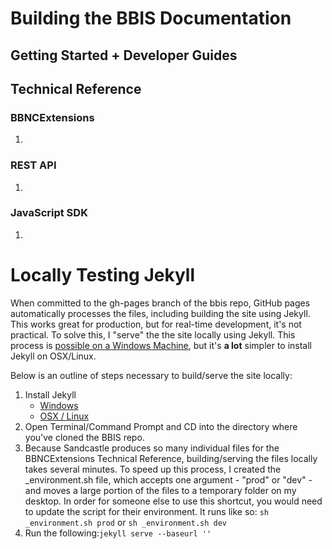 <h1>Building the BBIS Documentation</h1>

<h2>Getting Started + Developer Guides</h2>

<h2>Technical Reference</h2>

<h3>BBNCExtensions</h3>
<ol>
  <li></li>
</ol>

<h3>REST API</h3>
<ol>
  <li></li>
</ol>

<h3>JavaScript SDK</h3>
<ol>
  <li></li>
</ol>

<h1>Locally Testing Jekyll</h1>

<p>When committed to the gh-pages branch of the bbis repo, GitHub pages automatically processes the files, including building the site using Jekyll.  This works great for production, but for real-time development, it's not practical.  To solve this, I "serve" the the site locally using Jekyll.  This process is <a href="http://jekyll-windows.juthilo.com" target="_blank">possible on a Windows Machine</a>, but it's <strong>a lot</strong> simpler to install Jekyll on OSX/Linux.</p>

<p>Below is an outline of steps necessary to build/serve the site locally:</p>

<ol>
  <li>
    Install Jekyll
    <ul>
      <li><a href="http://jekyll-windows.juthilo.com" target="_blank">Windows</a></li>
      <li><a href="http://jekyllrb.com/docs/installation/" target="_blank">OSX / Linux</a></li>
    </ul>
  </li>
  <li>Open Terminal/Command Prompt and CD into the directory where you've cloned the BBIS repo.</li>
  <li>Because Sandcastle produces so many individual files for the BBNCExtensions Technical Reference, building/serving the files locally takes several minutes.  To speed up this process, I created the _environment.sh file, which accepts one argument - "prod" or "dev" - and moves a large portion of the files to a temporary folder on my desktop.  In order for someone else to use this shortcut, you would need to update the script for their environment.  It runs like so: <code>sh _environment.sh prod</code> or <code>sh _environment.sh dev</code></li>
  <li>Run the following:<code>jekyll serve --baseurl ''</code></li>
</ol>

